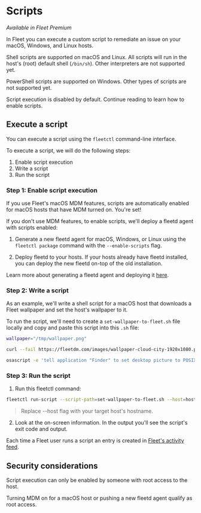 # Scripts

_Available in Fleet Premium_

In Fleet you can execute a custom script to remediate an issue on your macOS, Windows, and Linux hosts.

Shell scripts are supported on macOS and Linux. All scripts will run in the host's (root) default shell (`/bin/sh`). Other interpreters are not supported yet.

PowerShell scripts are supported on Windows. Other types of scripts are not supported yet.

Script execution is disabled by default. Continue reading to learn how to enable scripts.

## Execute a script

You can execute a script using the `fleetctl` command-line interface.

To execute a script, we will do the following steps:
1. Enable script execution
2. Write a script
3. Run the script

### Step 1: Enable script execution

If you use Fleet's macOS MDM features, scripts are automatically enabled for macOS hosts that have MDM turned on. You're set!

If you don't use MDM features, to enable scripts, we'll deploy a fleetd agent with scripts enabled:

1. Generate a new fleetd agent for macOS, Windows, or Linux using the `fleetctl package` command with the `--enable-scripts` flag. 

2. Deploy fleetd to your hosts. If your hosts already have fleetd installed, you can deploy the new fleetd on-top of the old installation.

Learn more about generating a fleetd agent and deploying it [here](./enroll-hosts.md#enroll-hosts-with-fleetd).

### Step 2: Write a script

As an example, we'll write a shell script for a macOS host that downloads a Fleet wallpaper and set the host's wallpaper to it.

To run the script, we'll need to create a `set-wallpaper-to-fleet.sh` file locally and copy and paste this script into this `.sh` file:

```sh
wallpaper="/tmp/wallpaper.png" 

curl --fail https://fleetdm.com/images/wallpaper-cloud-city-1920x1080.png -o $wallpaper

osascript -e 'tell application "Finder" to set desktop picture to POSIX file "'"$wallpaper"'"' 
```

### Step 3: Run the script

1. Run this fleetctl command:
```sh
fleetctl run-script --script-path=set-wallpaper-to-fleet.sh --host=hostname
```

> Replace --host flag with your target host's hostname.

2. Look at the on-screen information. In the output you'll see the script's exit code and output.

Each time a Fleet user runs a script an entry is created in [Fleet's activity feed](./Audit-logs.md#type-code-ran-script-code).

## Security considerations

Script execution can only be enabled by someone with root access to the host.

Turning MDM on for a macOS host or pushing a new fleetd agent qualify as root access.

<meta name="pageOrderInSection" value="1506">
<meta name="title" value="Scripts">
<meta name="description" value="Learn how to execute a custom script on macOS, Windows, and Linux hosts in Fleet.">
<meta name="navSection" value="Device management">
